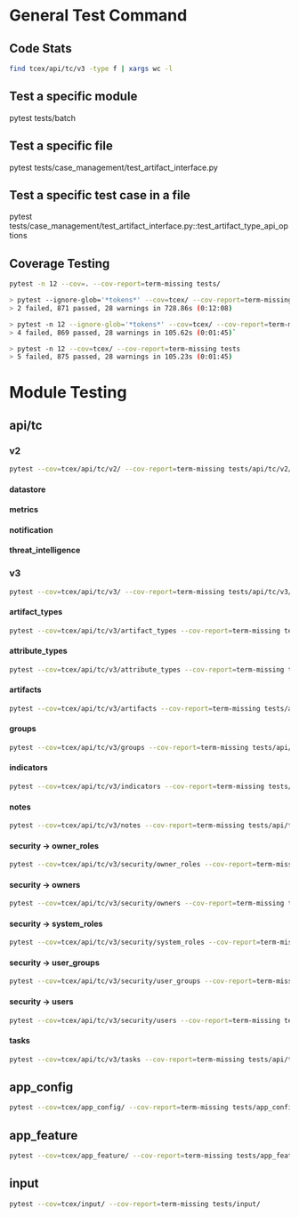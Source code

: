 # General Test Command

## Code Stats
```bash
find tcex/api/tc/v3 -type f | xargs wc -l
```

## Test a specific module
pytest tests/batch

## Test a specific file
pytest tests/case_management/test_artifact_interface.py

## Test a specific test case in a file
pytest tests/case_management/test_artifact_interface.py::test_artifact_type_api_options

## Coverage Testing
```bash
pytest -n 12 --cov=. --cov-report=term-missing tests/
```

```bash
> pytest --ignore-glob='*tokens*' --cov=tcex/ --cov-report=term-missing tests
> 2 failed, 871 passed, 28 warnings in 728.86s (0:12:08)
```

```bash
> pytest -n 12 --ignore-glob='*tokens*' --cov=tcex/ --cov-report=term-missing tests
> 4 failed, 869 passed, 28 warnings in 105.62s (0:01:45)`
```

```bash
> pytest -n 12 --cov=tcex/ --cov-report=term-missing tests
> 5 failed, 875 passed, 28 warnings in 105.23s (0:01:45)
```

# Module Testing

## api/tc

### v2

```bash
pytest --cov=tcex/api/tc/v2/ --cov-report=term-missing tests/api/tc/v2/
```

#### datastore

#### metrics

#### notification

#### threat_intelligence

### v3

```bash
pytest --cov=tcex/api/tc/v3/ --cov-report=term-missing tests/api/tc/v3/
```

#### artifact_types
```bash
pytest --cov=tcex/api/tc/v3/artifact_types --cov-report=term-missing tests/api/tc/v3/
```

#### attribute_types
```bash
pytest --cov=tcex/api/tc/v3/attribute_types --cov-report=term-missing tests/api/tc/v3/
```

#### artifacts
```bash
pytest --cov=tcex/api/tc/v3/artifacts --cov-report=term-missing tests/api/tc/v3/artifacts/
```

#### groups
```bash
pytest --cov=tcex/api/tc/v3/groups --cov-report=term-missing tests/api/tc/v3/groups/
```

#### indicators
```bash
pytest --cov=tcex/api/tc/v3/indicators --cov-report=term-missing tests/api/tc/v3/indicators/
```

#### notes
```bash
pytest --cov=tcex/api/tc/v3/notes --cov-report=term-missing tests/api/tc/v3/notes/
```

#### security -> owner_roles
```bash
pytest --cov=tcex/api/tc/v3/security/owner_roles --cov-report=term-missing tests/api/tc/v3/security/owner_roles
```

#### security -> owners
```bash
pytest --cov=tcex/api/tc/v3/security/owners --cov-report=term-missing tests/api/tc/v3/security/owners
```

#### security -> system_roles
```bash
pytest --cov=tcex/api/tc/v3/security/system_roles --cov-report=term-missing tests/api/tc/v3/security/system_roles
```

#### security -> user_groups
```bash
pytest --cov=tcex/api/tc/v3/security/user_groups --cov-report=term-missing tests/api/tc/v3/security/user_groups
```

#### security -> users
```bash
pytest --cov=tcex/api/tc/v3/security/users --cov-report=term-missing tests/api/tc/v3/security/users
```

#### tasks
```bash
pytest --cov=tcex/api/tc/v3/tasks --cov-report=term-missing tests/api/tc/v3/tasks/
```

## app_config
```bash
pytest --cov=tcex/app_config/ --cov-report=term-missing tests/app_config/
```

## app_feature
```bash
pytest --cov=tcex/app_feature/ --cov-report=term-missing tests/app_feature/
```

## input
```bash
pytest --cov=tcex/input/ --cov-report=term-missing tests/input/
```
